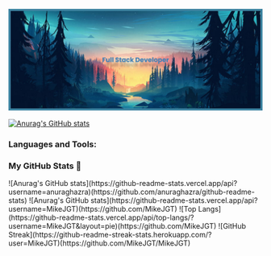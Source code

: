 <!--
**MikeJGT/MikeJGT** is a ✨ _special_ ✨ repository because its `README.md` (this file) appears on your GitHub profile.

Here are some ideas to get you started:

- 🔭 I’m currently working on ...
- 🌱 I’m currently learning ...
- 👯 I’m looking to collaborate on ...
- 🤔 I’m looking for help with ...
- 💬 Ask me about ...
- 📫 How to reach me: ...
- 😄 Pronouns: ...
- ⚡ Fun fact: ...
-->
<!--Header image:-->
![Full Stack Developer](https://github.com/MikeJGT/MikeJGT/blob/ed8cba979b6b7360b6d25d9e5d0c3fcfc89c898a/banner.png)

[![Anurag's GitHub stats](https://github-readme-stats.vercel.app/api?username=MikeJGT&show_icons=true&theme=radical)](https://github.com/anuraghazra/github-readme-stats)

<!--![Anurag's GitHub stats](https://github-readme-stats.vercel.app/api?username=anuraghazra&show_icons=true&theme=radical)-->
<!--Lenguajes -->
<h3 align="left">Languages and Tools:</h3>



<h3> My GitHub Stats 🔭</h3>
![Anurag's GitHub stats](https://github-readme-stats.vercel.app/api?username=anuraghazra)(https://github.com/anuraghazra/github-readme-stats)
<!--Estadísticas con letra -->
![Anurag's GitHub stats](https://github-readme-stats.vercel.app/api?username=MikeJGT)(https://github.com/MikeJGT)
<!--Lenguajes mas usados-->
![Top Langs](https://github-readme-stats.vercel.app/api/top-langs/?username=MikeJGT&layout=pie)(https://github.com/MikeJGT)
<!--Estadísticas fire icon -->
![GitHub Streak](https://github-readme-streak-stats.herokuapp.com/?user=MikeJGT)(https://github.com/MikeJGT/MikeJGT)
